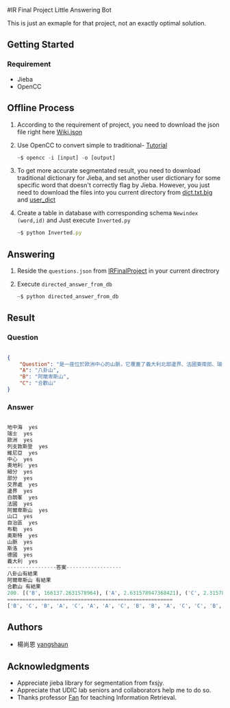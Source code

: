 #IR Final Project Little Answering Bot

This is just an exmaple for that project, not an exactly optimal solution.

## Getting Started

### Requirement 

* Jieba
* OpenCC

## Offline Process 

1. According to the requirement of project, you need to download the json file right here [Wiki.json](https://drive.google.com/open?id=0ByoB_9NkZ9rRa3VUY25TeXRtdnM)

2. Use OpenCC to convert simple to traditional- [Tutorial](https://github.com/BYVoid/OpenCC)

	```js
	~$ opencc -i [input] -o [output]
	```

3. To get more accurate segmentated result, you need to download traditional dictionary for Jieba, and set another user dictionary for some specific word that doesn't correctly flag by Jieba. However, you just need to download the files into you current directory from [dict.txt.big](https://drive.google.com/open?id=0B4mpho8HMrxmZEczc2QzRGFuS1U) and [user_dict](https://drive.google.com/open?id=0B4mpho8HMrxmTjFVbkxkNUx3NlE)

4. Create a table in database with corresponding schema `Newindex (word,id)` and  Just execute `Inverted.py`

	```js
	~$ python Inverted.py
	```

## Answering 

1. Reside the `questions.json` from [IRFinalProject](https://github.com/UDICatNCHU/IRFinalProject) in your current directrory

2. Execute `directed_answer_from_db`

	```js
	~$ python directed_answer_from_db

	```

## Result

### Question



```json

{
    "Question": "是一座位於歐洲中心的山脈，它覆蓋了義大利北部邊界、法國東南部、瑞士、列支敦斯登、奧地利、德國南部及斯洛維尼亞。它可以被細分為三個部分，從地中海到白朗峰的西阿爾卑斯山，從奧斯特谷（義大利西北部一自治區）到布勒內山口（奧地利和義大利交界處）的中阿爾卑斯山，從布勒內山口到斯洛維尼亞的東阿爾卑斯山。",
    "A": "八卦山",
    "B": "阿爾卑斯山",
    "C": "合歡山"
}


```

### Answer



```python

地中海  yes
瑞士  yes
歐洲  yes
列支敦斯登  yes
維尼亞  yes
中心  yes
奧地利  yes
細分  yes
部分  yes
交界處  yes
邊界  yes
白朗峯  yes
法國  yes
阿爾卑斯山  yes
山口  yes
自治區  yes
布勒  yes
奧斯特  yes
山脈  yes
斯洛  yes
德國  yes
義大利  yes
----------------答案------------------
八卦山有結果
阿爾卑斯山 有結果
合歡山 有結果
200. [('B', 166137.2631578964), ('A', 2.631578947368421), ('C', 2.31578947368421)]
======================================================
['B', 'C', 'B', 'A', 'C', 'A', 'A', 'C', 'B', 'B', 'A', 'C', 'C', 'B', 'A', 'B', 'A', 'C', 'B', 'B', 'C', 'A', 'C', 'A', 'A', 'C', 'B', 'C', 'A', 'B', 'C', 'A', 'C', 'C', 'A', 'B', 'A', 'C', 'B', 'A', 'B', 'C', 'A', 'B', 'A', 'C', 'A', 'B', 'A', 'C', 'C', 'B', 'B', 'A', 'C', 'B', 'B', 'B', 'B', 'A', 'A', 'B', 'C', 'C', 'C', 'C', 'B', 'C', 'B', 'A', 'B', 'C', 'B', 'C', 'B', 'B', 'B', 'A', 'B', 'C', 'A', 'A', 'B', 'A', 'C', 'C', 'B', 'C', 'A', 'C', 'B', 'C', 'A', 'A', 'B', 'A', 'A', 'C', 'B', 'C', 'C', 'A', 'B', 'B', 'A', 'A', 'C', 'B', 'B', 'A', 'C', 'B', 'B', 'B', 'A', 'A', 'A', 'C', 'B', 'A', 'B', 'B', 'A', 'C', 'C', 'A', 'B', 'A', 'B', 'A', 'A', 'B', 'B', 'C', 'C', 'B', 'A', 'B', 'C', 'A', 'A', 'C', 'A', 'A', 'B', 'C', 'B', 'A', 'A', 'C', 'A', 'A', 'B', 'A', 'B', 'A', 'A', 'B', 'C', 'A', 'A', 'B', 'A', 'C', 'A', 'A', 'B', 'A', 'C', 'C', 'C', 'C', 'A', 'C', 'A', 'C', 'B', 'C', 'A', 'B', 'A', 'C', 'B', 'A', 'C', 'A', 'A', 'A', 'B', 'B', 'B', 'C', 'C', 'A', 'A', 'B', 'B', 'B', 'B', 'B']

```


## Authors

* 楊尚恩 [yangshaun](https://github.com/yangshaun)

## Acknowledgments

* Appreciate jieba library for segmentation from fxsjy.
* Appreciate that UDIC lab seniors and collaborators help me to do so.
* Thanks professor [Fan](http://web.nchu.edu.tw/~yfan/) for teaching Information Retrieval.

